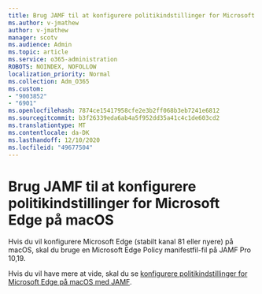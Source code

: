 ```yaml
---
title: Brug JAMF til at konfigurere politikindstillinger for Microsoft Edge på macOS
ms.author: v-jmathew
author: v-jmathew
manager: scotv
ms.audience: Admin
ms.topic: article
ms.service: o365-administration
ROBOTS: NOINDEX, NOFOLLOW
localization_priority: Normal
ms.collection: Adm_O365
ms.custom:
- "9003852"
- "6901"
ms.openlocfilehash: 7874ce15417958cfe2e3b2ff068b3eb7241e6812
ms.sourcegitcommit: b3f26339eda6ab4a5f952dd35a41c4c1de603cd2
ms.translationtype: MT
ms.contentlocale: da-DK
ms.lasthandoff: 12/10/2020
ms.locfileid: "49677504"
---
```

# <a name="use-jamf-to-configure-microsoft-edge-policy-settings-on-macos"></a>Brug JAMF til at konfigurere politikindstillinger for Microsoft Edge på macOS

Hvis du vil konfigurere Microsoft Edge (stabilt kanal 81 eller nyere) på macOS, skal du bruge en Microsoft Edge Policy manifestfil-fil på JAMF Pro 10,19.

Hvis du vil have mere at vide, skal du se [konfigurere politikindstillinger for Microsoft Edge på macOS med JAMF](https://go.microsoft.com/fwlink/?linkid=2134761).
